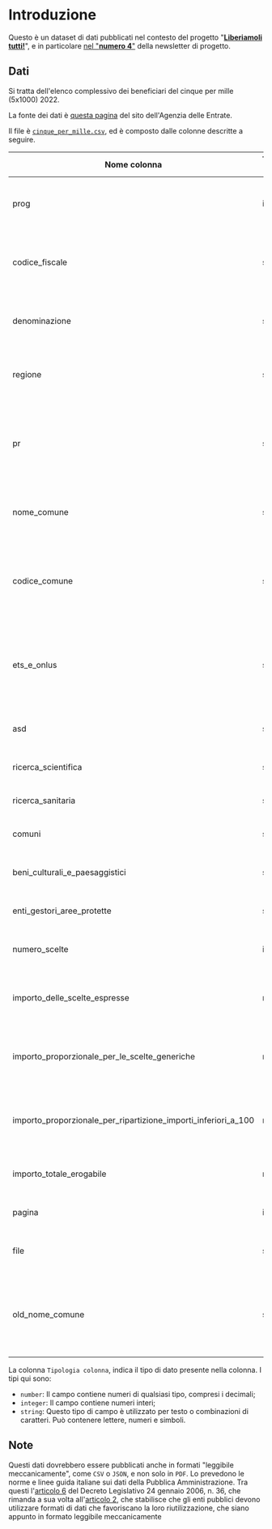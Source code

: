 # Introduzione

Questo è un dataset di dati pubblicati nel contesto del progetto "[**Liberiamoli tutti!**](https://datibenecomune.substack.com/about)", e in particolare [nel "**numero 4**"](https://datibenecomune.substack.com/p/d3045d80-1379-4221-a78e-2aab12a6817e) della newsletter di progetto.

## Dati

Si tratta dell'elenco complessivo dei beneficiari del cinque per mille (5x1000) 2022.

La fonte dei dati è [questa pagina](https://www.agenziaentrate.gov.it/portale/elenco-complessivo-degli-enti-ammessi-in-una-o-piu-categorie-di-beneficiari) del sito dell'Agenzia delle Entrate.

Il file è [`cinque_per_mille.csv`](https://raw.githubusercontent.com/ondata/liberiamoli-tutti/main/cinque_per_mille/dati/cinque_per_mille.csv), ed è composto dalle colonne descritte a seguire.

| Nome colonna | Tipologia colonna | Descrizione colonna |
| --- | --- | --- |
| prog | integer | Numero progressivo dell'ente beneficiario nella lista |
| codice_fiscale | string | Codice fiscale dell'ente beneficiario, utilizzato per identificarlo univocamente |
| denominazione | string | Nome ufficiale dell'ente beneficiario, come riconosciuto dalla legge italiana |
| regione | string | Regione italiana in cui l'ente beneficiario ha la sua sede principale |
| pr | string | Sigla della provincia italiana in cui l'ente beneficiario ha la sua sede principale, indicata tramite la sua sigla ufficiale |
| nome_comune | string | Nome del Comune italiano in cui l'ente beneficiario ha la sua sede principale |
| codice_comune | string | Codice ISTAT che identifica univocamente il Comune italiano in cui l'ente beneficiario ha la sua sede principale |
| ets_e_onlus | string | Indica se l'ente è una Entità Terzo Settore (ETS) o una Organizzazione Non Lucrativa di Utilità Sociale (ONLUS) |
| asd | string | Indica se l'ente è un'Associazione Sportiva Dilettantistica |
| ricerca_scientifica | string | Indica se l'ente si occupa di ricerca scientifica |
| ricerca_sanitaria | string | Indica se l'ente si occupa di ricerca sanitaria |
| comuni | string | Indica se l'ente beneficiario è un Comune italiano |
| beni_culturali_e_paesaggistici | string | Indica se l'ente gestisce beni culturali e/o paesaggistici |
| enti_gestori_aree_protette | string | Indica se l'ente gestisce aree naturali protette |
| numero_scelte | integer | Numero totale di scelte fatte dai contribuenti a favore dell'ente |
| importo_delle_scelte_espresse | number | Totale dell'importo espresso dai contribuenti a favore dell'ente, in euro |
| importo_proporzionale_per_le_scelte_generiche | number | Importo assegnato all'ente in base alle scelte generiche, calcolato proporzionalmente, in euro |
| importo_proporzionale_per_ripartizione_importi_inferiori_a_100 | number | Importo assegnato all'ente dalla ripartizione degli importi inferiori a 100 euro, calcolato proporzionalmente |
| importo_totale_erogabile | number | Somma totale che l'ente può ricevere attraverso il 5 per mille, in euro |
| pagina | integer | Pagina del file PDF da cui è estratta l'informazione |
| file | string | Riferimento al nome del file PDF da cui è estratta l'informazione |
| old_nome_comune | string | Nome comune presente nel file PDF originale. In questo alcuni nomi sono errati. La versione corretta è nel campo 'nome_comune' |

La colonna `Tipologia colonna`, indica il tipo di dato presente nella colonna. I tipi qui sono:

- `number`: Il campo contiene numeri di qualsiasi tipo, compresi i decimali;
- `integer`: Il campo contiene numeri interi;
- `string`: Questo tipo di campo è utilizzato per testo o combinazioni di caratteri. Può contenere lettere, numeri e simboli.

## Note

Questi dati dovrebbero essere pubblicati anche in formati "leggibile meccanicamente", come `CSV` o `JSON`, e non solo in `PDF`. Lo prevedono le norme e linee guida italiane sui dati della Pubblica Amministrazione. Tra questi l'[articolo 6](https://www.normattiva.it/uri-res/N2Ls?urn:nir:stato:decreto.legislativo:2006-01-24;36!vig~art6) del Decreto Legislativo 24 gennaio 2006, n. 36, che rimanda a sua volta all'[articolo 2](https://www.normattiva.it/uri-res/N2Ls?urn:nir:stato:decreto.legislativo:2006-01-24;36!vig~art2), che stabilisce che gli enti pubblici devono utilizzare formati di dati che favoriscano la loro riutilizzazione, che siano appunto in formato leggibile meccanicamente


